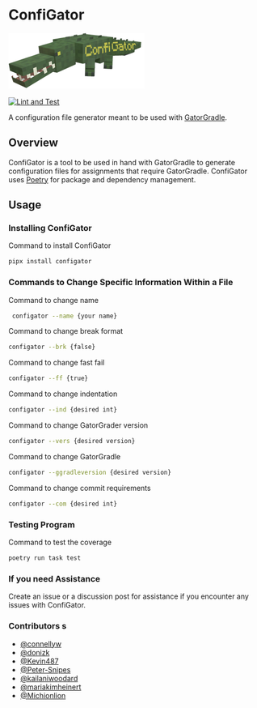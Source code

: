 # ConfiGator

![Mr.ConfiGator himself](img/icon.png)

[![Lint and Test](https://github.com/cmpsc-481-s22-m1/ConfiGator/actions/workflows/main.yml/badge.svg?branch=release%2F0.1.0)](https://github.com/cmpsc-481-s22-m1/ConfiGator/actions/workflows/main.yml)

A configuration file generator meant to be used with [GatorGradle](https://github.com/GatorEducator/gatorgradle).

## Overview

ConfiGator is a tool to be used in hand with GatorGradle to generate configuration
files for assignments that require GatorGradle. ConfiGator uses
[Poetry](https://python-poetry.org/) for package and dependency management.

## Usage

### Installing ConfiGator

Command to install ConfiGator

```bash
pipx install configator
```

### Commands to Change Specific Information Within a File

Command to change name

```bash
 configator --name {your name}
```

Command to change break format

```bash
configator --brk {false}
```

Command to change fast fail

```bash
configator --ff {true}
```

Command to change indentation

```bash
configator --ind {desired int}
```

Command to change GatorGrader version

```bash
configator --vers {desired version}
```

Command to change GatorGradle

```bash
configator --ggradleversion {desired version}
```

Command to change commit requirements

```bash
configator --com {desired int}
```

### Testing Program

Command to test the coverage

```bash
poetry run task test
```

### If you need Assistance 
Create an issue or a discussion post for assistance if you 
encounter any issues with ConfiGator.

### Contributors s
- [@connellyw](https://github.com/connellyw)
- [@donizk](https://github.com/donizk)
- [@Kevin487](https://github.com/Kevin487)
- [@Peter-Snipes](https://github.com/Peter-Snipes)
- [@kailaniwoodard](https://github.com/kailaniwoodard)
- [@mariakimheinert](https://github.com/mariakimheinert)
- [@Michionlion](https://github.com/Michionlion)
